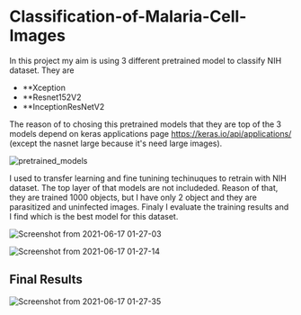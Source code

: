 # Classification-of-Malaria-Cell-Images
In this project my aim is using 3 different pretrained model to classify NIH dataset. They are  
* **Xception 
* **Resnet152V2
* **InceptionResNetV2


The reason of to chosing this pretrained models that they are top of the 3 models depend on keras applications page https://keras.io/api/applications/ (except the nasnet large because it's need large images). 

![pretrained_models](https://user-images.githubusercontent.com/35764362/122302618-02976c00-cf0b-11eb-86ec-487635aca508.png)

I used to transfer learning and fine tunining techinuques to retrain with NIH dataset. The top layer of that models are not includeded. Reason of that, they are trained 1000 objects, but I have only 2 object and they are parasitized and uninfected images. Finaly I evaluate the training results and I find which is the best model for this dataset.


![Screenshot from 2021-06-17 01-27-03](https://user-images.githubusercontent.com/35764362/122302776-3ffbf980-cf0b-11eb-8ef1-217e8c62596d.png)

![Screenshot from 2021-06-17 01-27-14](https://user-images.githubusercontent.com/35764362/122302780-41c5bd00-cf0b-11eb-9228-bca3f6f2aef1.png)

## Final Results

![Screenshot from 2021-06-17 01-27-35](https://user-images.githubusercontent.com/35764362/122302785-44281700-cf0b-11eb-98d9-49bbcba5fafb.png)

